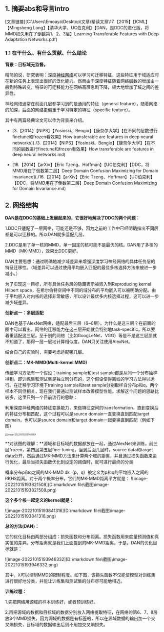 ## 1. 摘要abs和导言intro

[文章链接](C:\Users\Emoaya\Desktop\文章\精读文章\17.【2015】【ICML】【Mingsheng Long】【清华大学、UC伯克利】【DAN，是DDC的进化版，将MMD损失用在了倒数第1、2、3层】Learning Transferable Features with Deep Adaptation Networks.pdf)

### 1.1 在干什么、有什么贡献、什么结论

**背景：目标域无监督。**

精简的说，研究表明：深度[神经网络](https://so.csdn.net/so/search?q=神经网络&spm=1001.2101.3001.7020)可以学习可迁移特征，这些特征用于域适应时在新的任务上表现出很好的泛化能力。然而由于深度特征随着网络层数的增加由一般到特殊转变，特征的可迁移能力在网络高层急剧下降，极大地增加了域之间的差异性。

神经网络通常在前面几层都学习到的是通用的特征（general feature），随着网络的加深，后面的网络更偏重于学习特定的特征（specific feature）。

其中有两篇经典论文可以作为背景来介绍。

* [3.【2014】【NIPS】【Yosinski、Bengio】【康奈尔大学】【在不同的层数进行finetune和frozen看效果】How transferable are features in deep neural networks](./3.【2014】【NIPS】【Yosinski、Bengio】【康奈尔大学】【在不同的层数进行finetune和frozen看效果】How transferable are features in deep neural networks.md)

* [16.【2014】【arXiv】【Eric Tzeng、Hoffman】【UC伯克利】【DDC，将MMD用在了倒数第二层】Deep Domain Confusion Maximizing for Domain Invariance](./16.【2014】【arXiv】【Eric Tzeng、Hoffman】【UC伯克利】【DDC，将MMD用在了倒数第二层】Deep Domain Confusion Maximizing for Domain Invariance.md)

## 2. 网络结构

**DAN是在DDC的基础上发展起来的，它很好地解决了DDC的两个问题：**

 1.DDC只适配了一层网络，可能还是不够，因为之前的工作中已经明确指出不同层都是可以迁移的。所以DAN就多适配几层。

 2.DDC是用了单一核的MMD，单一固定的核可能不是最优的核。DAN用了多核的MMD（MK-MMD），效果比DDC更好。

DAN主要思想：通过明确地减少域差异来增强深度学习神经网络的具体任务层的特征迁移性。（域差异可以通过使用平均嵌入匹配的最佳多核选择方法来被进一步减小。）

 为了实现这一目标，所有具体任务层的隐藏表示被嵌入到Reproducing kernel Hilbert space，在希尔伯特空间中不同的域分布的平均嵌入可以被明确分配。由于平均嵌入对内核的选择非常敏感，所以设计最优多内核选择过程，这可以进一步减少域差异。

**创新点一：多层适配**

 DAN也基于AlexNet网络，适配最后三层（6~8层）。为什么是这三层？在前面的图中可以看出，网络的迁移能力在这三层开始就会特别地task-specific，所以要着重适配这三层。至于别的网络（比如GoogLeNet、VGG）等是不是这三层那就不知道了，那得一层一层地计算相似度。DAN只关注使用AlexNet。

结合自己的实验时，需要考虑适配哪几层。

**创新点二：MK-MMD(Multi-kernel MMD)**

传统学习方法有一个假设：training sample和test sample都是从同一个分布抽样得到，即训练集和测试集是独立同分布的，这个假设使得离线的学习方法得以运行。在迁移学习环境下training sample和test sample分别取样自分布p和q，两个样本不同但相关，现在我们要通过测试样本改善模型性能。求解这个问题的思路比较多，这里只列一个目前流行的思路：

 利用深度神经网络的特征变换能力，来做特征空间的transformation，直到变换后的特征分布相匹配，这个过程可以是source domain一直变换直到匹配target domain，也可以是source domain和target domain一起变换直到匹配（例如下图）

<img src="D:\markdown file\截图\image-20221015202146369.png" alt="image-20221015202146369" style="zoom:50%;" />

**对该图的理解：**源域和目标域的数据都放在一起，通过AlexNet来训练，前三层frozen，第四层第五层fine-tuning，当到后面几层时，source data和target data分开，然后通过MK-MMD方法来计算两个域的距离，并且通过损失函数来进行优化，最后当损失函数优化到设定的阈值时，就可进行最终的分类

概率分布p和q之间的MK-MMD dk（p，q）被定义为p和q的平均嵌入之间的RKHS距离。对于两个概率分布，它们的MK-MMD距离平方就是：
![image-20221015193821508](D:\markdown file\截图\image-20221015193821508.png)

**这个多个核一起定义的kernel就是：**

![image-20221015193841316](D:\markdown file\截图\image-20221015193841316.png)

**总的方法(DAN)：**

它的优化目标由两部分组成：损失函数和分布距离。损失函数用来度量预测值和真实值的差异。分布距离就是我们上面提到的MK-MMD距离。于是，DAN的优化目标就是：

![image-20221015193946332](D:\markdown file\截图\image-20221015193946332.png)

其中，λ可以控制MMD的限制程度。如下图，该损失函数不仅能使模型对训练集进行很好地分类，并能让训练集和测试集的分布尽可能地相近。

**训练过程：**

1.先把网络用源域的样本训练好，或者预训练好。

2.再把源域的数据和目标域的数据分别放入网络提取特征，在网络的第6、7、8层放3个MMD损失，因为源域的数据是有标签的，所以在源域数据的输出加一个交叉熵损失，目标域的数据输出后则不用加交叉熵损失。